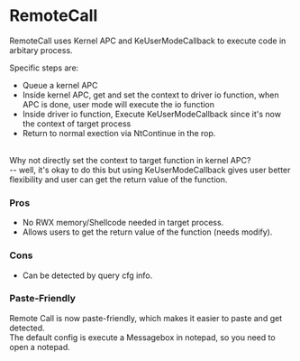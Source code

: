 # RemoteCall

RemoteCall uses Kernel APC and KeUserModeCallback to execute code in arbitary process.  
  
  
Specific steps are:  
 - Queue a kernel APC 
 - Inside kernel APC, get and set the context to driver io function, when APC is done, user mode will execute the io function
 - Inside driver io function, Execute KeUserModeCallback since it's now the context of target process 
 - Return to normal exection via NtContinue in the rop. 
  
  \
Why not directly set the context to target function in kernel APC?  
-- well, it's okay to do this but using KeUserModeCallback gives user better flexibility and user can get the return value of the function.

### Pros
- No RWX memory/Shellcode needed in target process.  
- Allows users to get the return value of the function (needs modify).  
  
### Cons
- Can be detected by query cfg info.  


### Paste-Friendly
Remote Call is now paste-friendly, which makes it easier to paste and get detected.  
The default config is execute a Messagebox in notepad, so you need to open a notepad. 




